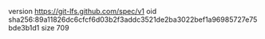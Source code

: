 version https://git-lfs.github.com/spec/v1
oid sha256:89a11826dc6cfcf6d03b2f3addc3521de2ba3022bef1a96985727e75bde3b1d1
size 709
